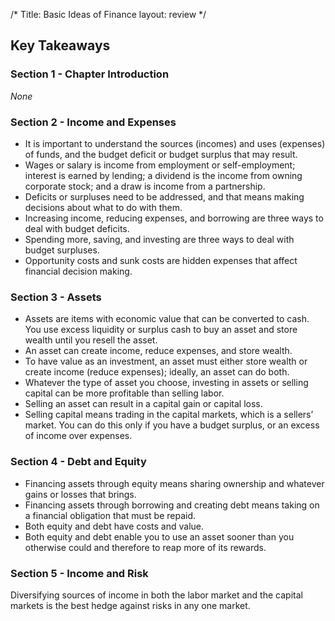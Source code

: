 /*
Title: Basic Ideas of Finance
layout: review
*/

## Key Takeaways

### Section 1 - Chapter Introduction

*None*

### Section 2 - Income and Expenses

- It is important to understand the sources (incomes) and uses (expenses) of funds, and the budget deficit or budget surplus that may result.
- Wages or salary is income from employment or self-employment; interest is earned by lending; a dividend is the income from owning corporate stock; and a draw is income from a partnership.
- Deficits or surpluses need to be addressed, and that means making decisions about what to do with them.
- Increasing income, reducing expenses, and borrowing are three ways to deal with budget deficits.
- Spending more, saving, and investing are three ways to deal with budget surpluses.
- Opportunity costs and sunk costs are hidden expenses that affect financial decision making.



### Section 3 - Assets

- Assets are items with economic value that can be converted to cash. You use excess liquidity or surplus cash to buy an asset and store wealth until you resell the asset.
- An asset can create income, reduce expenses, and store wealth.
- To have value as an investment, an asset must either store wealth or create income (reduce expenses); ideally, an asset can do both.
- Whatever the type of asset you choose, investing in assets or selling capital can be more profitable than selling labor.
- Selling an asset can result in a capital gain or capital loss.
- Selling capital means trading in the capital markets, which is a sellers’ market. You can do this only if you have a budget surplus, or an excess of income over expenses.



### Section 4 - Debt and Equity

- Financing assets through equity means sharing ownership and whatever gains or losses that brings.
- Financing assets through borrowing and creating debt means taking on a financial obligation that must be repaid.
- Both equity and debt have costs and value.
- Both equity and debt enable you to use an asset sooner than you otherwise could and therefore to reap more of its rewards.



### Section 5 - Income and Risk

Diversifying sources of income in both the labor market and the capital markets is the best hedge against risks in any one market.

